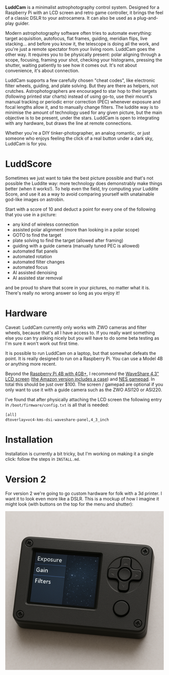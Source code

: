 **LuddCam** is a minimalist astrophotography control system. Designed for a Raspberry Pi with an LCD screen and retro game controller, it brings the feel of a classic DSLR to your astrocamera. It can also be used as a plug-and-play guider.

Modern astrophotography software often tries to automate everything: target acquisition, autofocus, flat frames, guiding, meridian flips, live stacking... and before you know it, the telescope is doing all the work, and you're just a remote spectator from your living room. LuddCam goes the other way. It requires you to be physically present: polar aligning through a scope, focusing, framing your shot, checking your histograms, pressing the shutter, waiting patiently to see how it comes out. It's not about convenience, it's about connection.

LuddCam supports a few carefully chosen "cheat codes", like electronic filter wheels, guiding, and plate solving. But they are there as helpers, not crutches. Astrophotographers are encouraged to star hop to their targets (following printed star charts) instead of using go-to, use their mount's manual tracking or periodic error correction (PEC) whenever exposure and focal lengths allow it, and to manually change filters. The luddite way is to minimise the amount of technology used for any given picture, but the main objective is to be present, under the stars. LuddCam is open to integrating with any hardware, but draws the line at remote connections.

Whether you're a DIY tinker-photographer, an analog romantic, or just someone who enjoys feeling the click of a real button under a dark sky, LuddCam is for you.

# LuddScore

Sometimes we just want to take the best picture possible and that's not possible the Luddite way: more technology does demonstrably make things better (when it works!). To help even the field, try computing your Luddite Score, and use it as a way to avoid comparing yourself with unatainable god-like images on astrobin.

Start with a score of 10 and deduct a point for every one of the following that you use in a picture:

- any kind of wireless connection
- assisted polar alignment (more than looking in a polar scope)
- GOTO to find the target
- plate solving to find the target (allowed after framing)
- guiding with a guide camera (manually tuned PEC is allowed)
- automated flat panels
- automated rotation
- automated filter changes
- automated focus
- AI assisted denoising
- AI assisted star removal

and be proud to share that score in your pictures, no matter what it is. There's really no wrong answer so long as you enjoy it!

# Hardware

Caveat: LuddCam currently only works with ZWO cameras and filter wheels, because that's all I have access to. If you really want something else you can try asking nicely but you will have to do some beta testing as I'm sure it won't work out first time.

It is possible to run LuddCam on a laptop, but that somewhat defeats the point. It is really designed to run on a Raspberry Pi. You can use a Model 4B or anything more recent.

Beyond the [Raspberry Pi 4B with 4GB+](https://thepihut.com/products/raspberry-pi-starter-kit?variant=20336446079038), I recommend the [WaveShare 4.3" LCD screen](https://thepihut.com/products/4-3-dsi-capacitive-touchscreen-display-for-raspberry-pi-800x480) ([the Amazon version includes a case](https://www.amazon.co.uk/dp/B09B29T8YF)) and [NES gamepad](https://thepihut.com/products/nes-style-raspberry-pi-compatible-usb-gamepad-controller). In total this should be just over $100. The screen / gamepad are optional if you only want to use it with a guide camera such as the ZWO ASI120 or ASI220.

I've found that after physically attaching the LCD screen the following entry in `/boot/firmware/config.txt` is all that is needed:

```
[all]
dtoverlay=vc4-kms-dsi-waveshare-panel,4_3_inch
```

# Installation

Installation is currently a bit tricky, but I'm working on making it a single click: follow the steps in `INSTALL.md`.

# Version 2

For version 2 we're going to go custom hardware for folk with a 3d printer. I want it to look even more like a DSLR. This is a mockup of how I imagine it might look (with buttons on the top for the menu and shutter):

![v2 prototype](v2.png)
